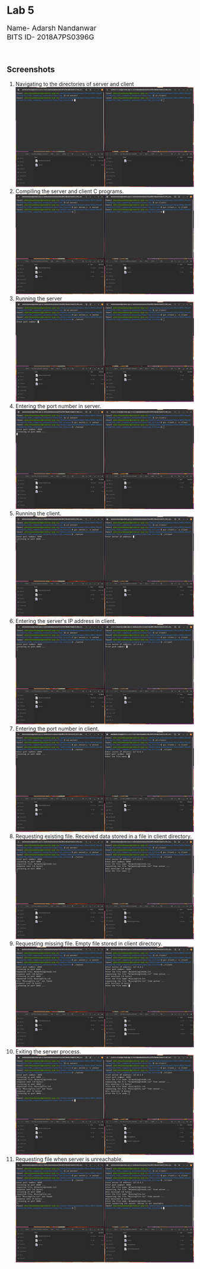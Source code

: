 # Lab 5
<div style="font-size: 1.2rem">
Name- Adarsh Nandanwar<br>
BITS ID- 2018A7PS0396G</div>
<br>
<br>

## Screenshots
1. Navigating to the directories of server and client
![navigation](screenshots/1.png)
2. Compiling the server and client C programs.
![compilation](screenshots/2.png)
3. Running the server
![server1](screenshots/3.png)
4. Entering the port number in server.
![server2](screenshots/4.png)
5. Running the client. 
![client1](screenshots/5.png)
6. Entering the server's IP address in client.
![client2](screenshots/6.png)
7. Entering the port number in client.
![client3](screenshots/7.png)
8. Requesting existing file. Received data stored in a file in client directory.
![client4](screenshots/8.png)
9. Requesting missing file. Empty file stored in client directory.
![client5](screenshots/9.png)
10. Exiting the server process.
![server3](screenshots/10.png)
11. Requesting file when server is unreachable.
![client5](screenshots/11.png)